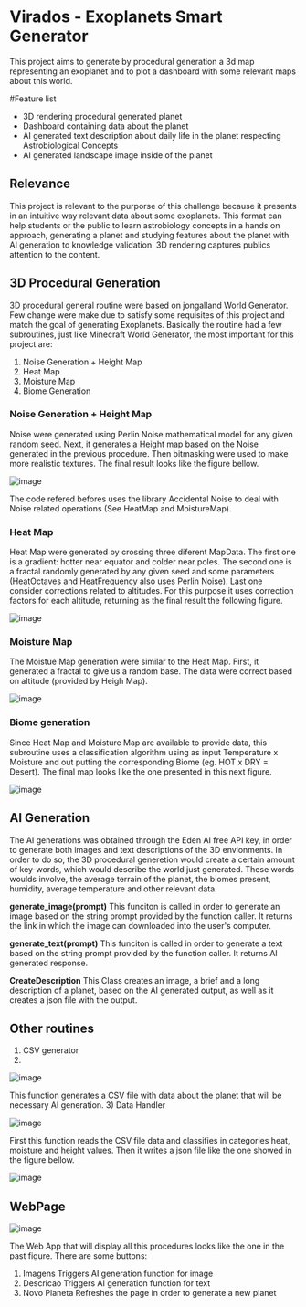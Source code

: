 # Virados - Exoplanets Smart Generator
This project aims to generate by procedural generation a 3d map representing an exoplanet and to plot a dashboard with some relevant maps about this world.

#Feature list 
- 3D rendering procedural generated planet
- Dashboard containing data about the planet
- AI generated text description about daily life in the planet respecting Astrobiological Concepts
- AI generated landscape image inside of the planet

## Relevance
This project is relevant to the purporse of this challenge because it presents in an intuitive way relevant data about some exoplanets. This format can help students or the public to learn astrobiology concepts in a hands on approach, generating a planet and studying features about the planet with AI generation to knowledge validation. 3D rendering captures publics attention to the content.

## 3D Procedural Generation
3D procedural general routine were based on jongalland World Generator. Few change were make due to satisfy some requisites of this project and match the goal of generating Exoplanets.
Basically the routine had a few subroutines, just like Minecraft World Generator, the most important for this project are:
  1) Noise Generation + Height Map
  2) Heat Map
  3) Moisture Map
  4) Biome Generation

### Noise Generation + Height Map
Noise were generated using Perlin Noise mathematical model for any given random seed. Next, it generates a Height map based on the Noise generated in the previous procedure. Then bitmasking were used to make more realistic textures. The final result looks like the figure bellow.

![image](https://github.com/jKrachinski/Virados---NASA-Hackathon/assets/129566256/c86b35e2-cfa5-4aef-8d6e-7a47deaaca8e)

The code refered befores uses the library Accidental Noise to deal with Noise related operations (See HeatMap and MoistureMap).
### Heat Map
Heat Map were generated by crossing three diferent MapData. The first one is a gradient: hotter near equator and colder near poles. The second one is a fractal randomly generated by any given seed and some parameters (HeatOctaves and HeatFrequency also uses Perlin Noise). Last one consider corrections related to altitudes. For this purpose it uses correction factors for each altitude, returning as the final result the following figure.

![image](https://github.com/jKrachinski/Virados---NASA-Hackathon/assets/129566256/19984636-71b7-4562-a601-a77dd5ce0787)

### Moisture Map
The Moistue Map generation were similar to the Heat Map. First, it generated a fractal to give us a random base. The data were correct based on altitude (provided by Heigh Map).

![image](https://github.com/jKrachinski/Virados---NASA-Hackathon/assets/129566256/8ce64dcf-df67-4452-a21e-e5962f963791)

### Biome generation
Since Heat Map and Moisture Map are available to provide data, this subroutine uses a classification algorithm using as input Temperature x Moisture and out putting the corresponding Biome (eg. HOT x DRY = Desert). The final map looks like the one presented in this next figure.

![image](https://github.com/jKrachinski/Virados---NASA-Hackathon/assets/129566256/0b328844-71ed-432a-84f4-b8a855f89d47)

## AI Generation
The AI generations was obtained through the Eden AI free API key, in order to generate both images and text descriptions of the 3D envionments. In order to do so, the 3D procedural generetion would create a certain amount of key-words, which would describe the world just generated. These words woulds involve, the average terrain of the planet, the biomes present, humidity, average temperature and other relevant data.

**generate_image(prompt)**
This funciton is called in order to generate an image based on the string prompt provided by the function caller.
It returns the link in which the image can downloaded into the user's computer.

**generate_text(prompt)**
This funciton is called in order to generate a text based on the string prompt provided by the function caller.
It returns AI generated response.

**CreateDescription**
This Class creates an image, a brief and a long description of a planet, based on the AI generated output, as well as it creates a json file with the output.
  
## Other routines
1) CSV generator
2) 
![image](https://github.com/jKrachinski/Virados---NASA-Hackathon/assets/129566256/2319c3b3-d5c7-4e15-8a9d-e6163c2f4c11)

This function generates a CSV file with data about the planet that will be necessary AI generation.
3) Data Handler

![image](https://github.com/jKrachinski/Virados---NASA-Hackathon/assets/129566256/8b174084-f818-4681-bb8a-2ce66b7756d3)

First this function reads the CSV file data and classifies in categories heat, moisture and height values.
Then it writes a json file like the one showed in the figure bellow.

![image](https://github.com/jKrachinski/Virados---NASA-Hackathon/assets/129566256/b1b5b806-8207-41d2-8c98-9bdff6bc8fe6)

## WebPage

![image](https://github.com/jKrachinski/Virados---NASA-Hackathon/assets/129566256/9357df87-90e4-4ba9-9ad1-3f17caf2046b)

The Web App that will display all this procedures looks like the one in the past figure. There are some buttons:
1) Imagens
   Triggers AI generation function for image
2) Descricao
    Triggers AI generation function for text
3) Novo Planeta
    Refreshes the page in order to generate a new planet
